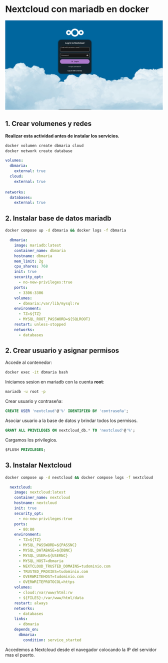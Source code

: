 # Nextcloud con mariadb en docker

![Nextcloud](./nextcloud.png)

## 1. Crear volumenes y redes

**Realizar esta actividad antes de instalar los servicios.**

~~~bash
docker volumen create dbmaria cloud
docker network create database
~~~

~~~yml
volumes:
  dbmaria:
    external: true
  cloud:
    external: true

networks:
  databases:
    external: true
~~~

## 2. Instalar base de datos mariadb

~~~bash
docker compose up -d dbmaria && docker logs -f dbmaria
~~~

~~~yml
  dbmaria:
    image: mariadb:latest
    container_name: dbmaria
    hostname: dbmaria
    mem_limit: 2g
    cpu_shares: 768
    init: true
    security_opt:
      - no-new-privileges:true
    ports:
      - 3306:3306
    volumes:
      - dbmaria:/var/lib/mysql:rw
    environment:
      - TZ=${TZ}
      - MYSQL_ROOT_PASSWORD=${SQLROOT}
    restart: unless-stopped
    networks:
      - databases
~~~

## 2. Crear usuario y asignar permisos

Accede al contenedor:

~~~bash
docker exec -it dbmaria bash
~~~

Iniciamos sesion en mariadb con la cuenta **root**:

~~~bash
mariadb -u root -p
~~~

Crear usuario y contraseña:

~~~SQL
CREATE USER 'nextcloud'@'%' IDENTIFIED BY 'contraseña';
~~~

Asociar usuario a la base de datos y brindar todos los permisos.

~~~SQL
GRANT ALL PRIVILEGES ON nextcloud_db.* TO 'nextcloud'@'%';
~~~

Cargamos los privilegios.

~~~SQL
$FLUSH PRIVILEGES;
~~~

## 3. Instalar Nextcloud

~~~bash
docker compose up -d nextcloud && docker compose logs -f nextcloud
~~~

~~~yml
  nextcloud:
    image: nextcloud:latest
    container_name: nextcloud
    hostname: nextcloud
    init: true
    security_opt:
      - no-new-privileges:true
    ports:
      - 80:80
    environment:
      - TZ=${TZ}
      - MYSQL_PASSWORD=${PASSNC}
      - MYSQL_DATABASE=${DBNC}
      - MYSQL_USER=${USERNC}
      - MYSQL_HOST=dbmaria
      - NEXTCLOUD_TRUSTED_DOMAINS=tudominio.com
      - TRUSTED_PROXIES=tudominio.com
      - OVERWRITEHOST=tudominio.com
      - OVERWRITEPROTOCOL=https
    volumes:
      - cloud:/var/www/html:rw
      - ${FILES}:/var/www/html/data
    restart: always
    networks:
      - databases
    links:
      - dbmaria
    depends_on:
      dbmaria:
        condition: service_started
~~~

Accedemos a Nextcloud desde el navegador colocando la IP del servidor mas el puerto.